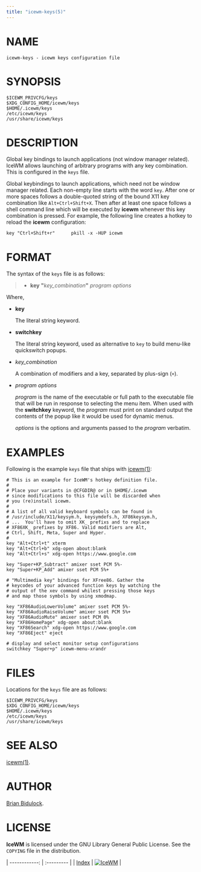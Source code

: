 ```yaml
---
title: "icewm-keys(5)"
---
```

# NAME

    icewm-keys - icewm keys configuration file

# SYNOPSIS

    $ICEWM_PRIVCFG/keys
    $XDG_CONFIG_HOME/icewm/keys
    $HOME/.icewm/keys
    /etc/icewm/keys
    /usr/share/icewm/keys

# DESCRIPTION

Global key bindings to launch applications (not window manager related).
IceWM allows launching of arbitrary programs with any key combination.
This is configured in the `keys` file.

Global keybindings to launch applications, which need not be window
manager related.  Each non-empty line starts with the word `key`.
After one or more spaces follows a double-quoted string of the bound X11
key combination like `Alt+Ctrl+Shift+X`.  Then after at least one space
follows a shell command line which will be executed by **icewm** whenever
this key combination is pressed.  For example, the following line
creates a hotkey to reload the **icewm** configuration:

    key "Ctrl+Shift+r"      pkill -x -HUP icewm

# FORMAT

The syntax of the `keys` file is as follows:

> - **key** **"**_key\_combination_**"** _program_ _options_

Where,

- **key**

    The literal string keyword.

- **switchkey**

    The literal string keyword, used as alternative to `key` to build
    menu-like quickswitch popups.

- _key\_combination_

    A combination of modifiers and a key, separated by plus-sign (`+`).

- _program_ _options_

    _program_ is the name of the executable or full path to the executable
    file that will be run in response to selecting the menu item.  When used
    with the **switchkey** keyword, the _program_ must print on standard
    output the contents of the popup like it would be used for dynamic menus.

    _options_ is the options and arguments passed to the _program_
    verbatim.

# EXAMPLES

Following is the example `keys` file that ships with [icewm(1)](icewm):

    # This is an example for IceWM's hotkey definition file.
    #
    # Place your variants in @CFGDIR@ or in $HOME/.icewm
    # since modifications to this file will be discarded when
    # you (re)install icewm.
    #
    # A list of all valid keyboard symbols can be found in
    # /usr/include/X11/keysym.h, keysymdefs.h, XF86keysym.h,
    # ...  You'll have to omit XK_ prefixs and to replace
    # XF86XK_ prefixes by XF86. Valid modifiers are Alt,
    # Ctrl, Shift, Meta, Super and Hyper.
    #
    key "Alt+Ctrl+t" xterm
    key "Alt+Ctrl+b" xdg-open about:blank
    key "Alt+Ctrl+s" xdg-open https://www.google.com

    key "Super+KP_Subtract" amixer sset PCM 5%-
    key "Super+KP_Add" amixer sset PCM 5%+

    # "Multimedia key" bindings for XFree86. Gather the
    # keycodes of your advanced function keys by watching the
    # output of the xev command whilest pressing those keys
    # and map those symbols by using xmodmap.

    key "XF86AudioLowerVolume" amixer sset PCM 5%-
    key "XF86AudioRaiseVolume" amixer sset PCM 5%+
    key "XF86AudioMute" amixer sset PCM 0%
    key "XF86HomePage" xdg-open about:blank
    key "XF86Search" xdg-open https://www.google.com
    key "XF86Eject" eject

    # display and select monitor setup configurations
    switchkey "Super+p" icewm-menu-xrandr

# FILES

Locations for the `keys` file are as follows:

    $ICEWM_PRIVCFG/keys
    $XDG_CONFIG_HOME/icewm/keys
    $HOME/.icewm/keys
    /etc/icewm/keys
    /usr/share/icewm/keys

# SEE ALSO

[icewm(1)](icewm).

# AUTHOR

[Brian Bidulock](mailto:bidulock@openss7.org).

# LICENSE

**IceWM** is licensed under the GNU Library General Public License.
See the `COPYING` file in the distribution.

| ------------: | :--------- |
| [Index](/man) | [![IceWM](/images/logom.jpg "ice-wm.org")](https://ice-wm.org "ice-wm.org") |
